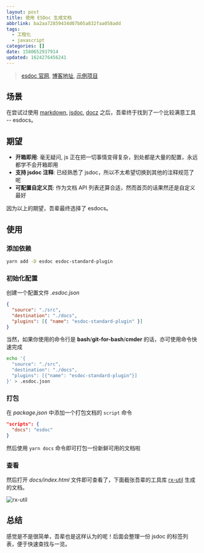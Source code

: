 ```yaml
---
layout: post
title: 使用 ESDoc 生成文档
abbrlink: ba2aa72859434d07b05a832faa058add
tags:
  - 工程化
  - javascript
categories: []
date: 1580652937914
updated: 1624276456241
---
```


> [esdoc 官网](https://esdoc.org/), [博客地址](/p/ba2aa72859434d07b05a832faa058add), [示例项目](https://github.com/rxliuli/esdocs-example)

## 场景

在尝试过使用 [markdown](https://md.rxliuli.com/), [jsdoc](http://usejsdoc.org/), [docz](https://www.docz.site/) 之后，吾辈终于找到了一个比较满意工具 -- esdocs。

## 期望

- **开箱即用**: 毫无疑问, js 正在把一切事情变得复杂，到处都是大量的配置，永远都学不会开箱即用
- **支持 jsdoc 注释**: 已经熟悉了 jsdoc，所以不太希望切换到其他的注释规范了呢
- **可配置自定义页**: 作为文档 API 列表还算合适，然而首页的话果然还是自定义最好

因为以上的期望，吾辈最终选择了 esdocs。

## 使用

### 添加依赖

```sh
yarn add -D esdoc esdoc-standard-plugin
```

### 初始化配置

创建一个配置文件 *.esdoc.json*

```json
{
  "source": "./src",
  "destination": "./docs",
  "plugins": [{ "name": "esdoc-standard-plugin" }]
}
```

当然，如果你使用的命令行是 **bash**/**git-for-bash**/**cmder** 的话，亦可使用命令快速完成

```sh
echo '{
  "source": "./src",
  "destination": "./docs",
  "plugins": [{"name": "esdoc-standard-plugin"}]
}' > .esdoc.json
```

### 打包

在 *package.json* 中添加一个打包文档的 `script` 命令

```json
"scripts": {
  "docs": "esdoc"
}
```

然后使用 `yarn docs` 命令即可打包一份新鲜可用的文档啦

### 查看

然后打开 *docs/index.html* 文件即可查看了，下面截张吾辈的工具库 [rx-util](https://rx-util.rxliuli.com/) 生成的文档。

![rx-util](https://cdn.jsdelivr.net/gh/rxliuli/img-bed/20190331002416.png)

## 总结

感觉是不是很简单，吾辈也是这样认为的呢！后面会整理一份 jsdoc 的标签列表，便于快速查找与一览。
